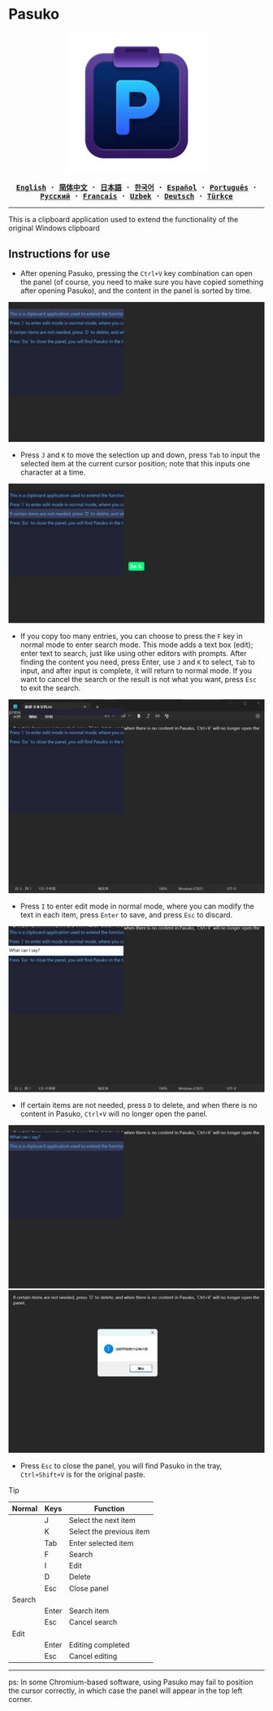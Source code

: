 # Pasuko

<p align="center" style="text-align: center">
  <img src="./assets/images/logo.png" width="55%"><br/>
</p>

<div align="center">
<strong>
<samp>

[English](README.md) · [简体中文](README.zh.md) · [日本語](README.ja.md) ·
[한국어](README.ko.md) · [Español](README.es.md) · [Português](README.pt-br.md) ·
[Русский](README.ru.md) · [Francais](README.fr.md) · [Uzbek](README.uz.md) · [Deutsch](README.de.md) ·
[Türkçe](README.tr.md)

</samp>
</strong>
</div>

---
This is a clipboard application used to extend the functionality of the original Windows clipboard

## Instructions for use

- After opening Pasuko, pressing the `Ctrl+V` key combination can open the panel (of course, you need to make sure you have copied something after opening Pasuko), and the content in the panel is sorted by time.

![pic1](./assets/images/pic1.png)

- Press `J` and `K` to move the selection up and down, press `Tab` to input the selected item at the current cursor position; note that this inputs one character at a time.

![pic2](./assets/images/pic2.png)

- If you copy too many entries, you can choose to press the `F` key in normal mode to enter search mode. This mode adds a text box (edit); enter text to search, just like using other editors with prompts. After finding the content you need, press Enter, use `J` and `K` to select, `Tab` to input, and after input is complete, it will return to normal mode. If you want to cancel the search or the result is not what you want, press `Esc` to exit the search.

![pic3](./assets/images/pic3.png)

- Press `I` to enter edit mode in normal mode, where you can modify the text in each item, press `Enter` to save, and press `Esc` to discard.

![pic4](./assets/images/pic4.png)

- If certain items are not needed, press `D` to delete, and when there is no content in Pasuko, `Ctrl+V` will no longer open the panel.

![pic5](./assets/images/pic5.png)  ![pic6](./assets/images/pic6.png)

- Press `Esc` to close the panel, you will find Pasuko in the tray, `Ctrl+Shift+V` is for the original paste.

> [!TIP]
> |Normal|Keys|Function|
> |---|---|---|
> ||J|Select the next item|
> ||K|Select the previous item|
> ||Tab|Enter selected item|
> ||F|Search|
> ||I|Edit|
> ||D|Delete|
> ||Esc|Close panel|
> |Search|||
> ||Enter|Search item|
> ||Esc|Cancel search|
> |Edit|||
> ||Enter|Editing completed|
> ||Esc|Cancel editing|

---
ps: In some Chromium-based software, using Pasuko may fail to position the cursor correctly, in which case the panel will appear in the top left corner.
